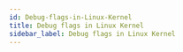 ```yaml
---
id: Debug-flags-in-Linux-Kernel
title: Debug flags in Linux Kernel
sidebar_label: Debug flags in Linux Kernel
---
```



#

